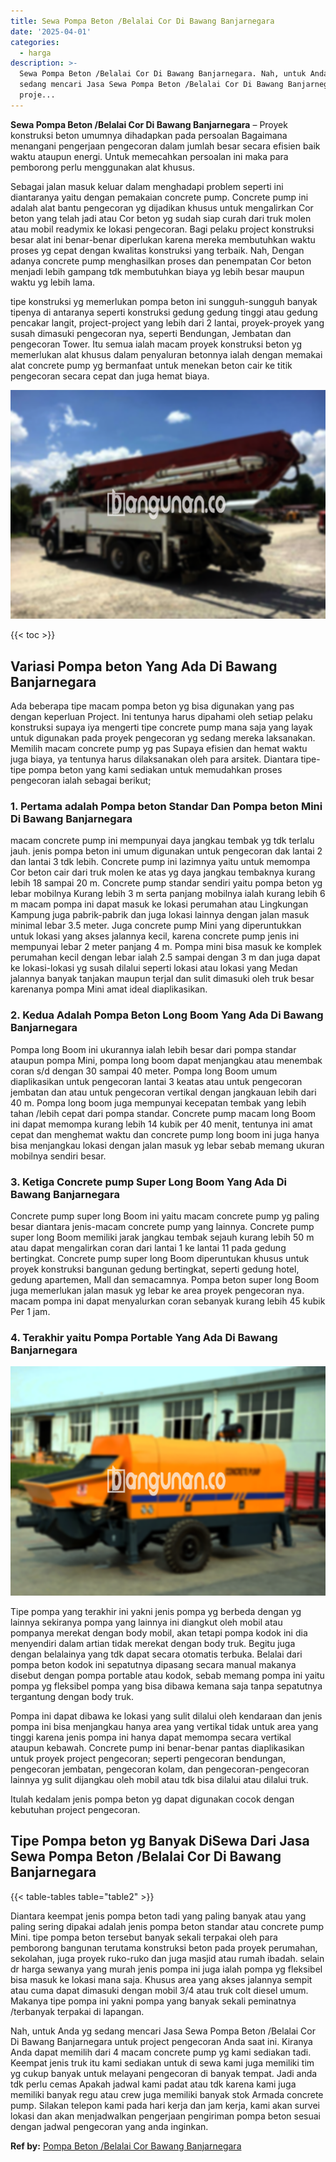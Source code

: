 ```yaml
---
title: Sewa Pompa Beton /Belalai Cor Di Bawang Banjarnegara
date: '2025-04-01'
categories:
  - harga
description: >-
  Sewa Pompa Beton /Belalai Cor Di Bawang Banjarnegara. Nah, untuk Anda yg
  sedang mencari Jasa Sewa Pompa Beton /Belalai Cor Di Bawang Banjarnegara untuk
  proje...
---
```


**Sewa Pompa Beton /Belalai Cor Di Bawang Banjarnegara** – Proyek konstruksi beton umumnya dihadapkan pada persoalan Bagaimana menangani pengerjaan pengecoran dalam jumlah besar secara efisien baik waktu ataupun energi. Untuk memecahkan persoalan ini maka para pemborong perlu menggunakan alat khusus.

Sebagai jalan masuk keluar dalam menghadapi problem seperti ini diantaranya yaitu dengan pemakaian concrete pump. Concrete pump ini adalah alat bantu pengecoran yg dijadikan khusus untuk mengalirkan Cor beton yang telah jadi atau Cor beton yg sudah siap curah dari truk molen atau mobil readymix ke lokasi pengecoran. Bagi pelaku project konstruksi besar alat ini benar-benar diperlukan karena mereka membutuhkan waktu proses yg cepat dengan kwalitas konstruksi yang terbaik. Nah, Dengan adanya concrete pump menghasilkan proses dan penempatan Cor beton menjadi lebih gampang tdk membutuhkan biaya yg lebih besar maupun waktu yg lebih lama.

tipe konstruksi yg memerlukan pompa beton ini sungguh-sungguh banyak tipenya di antaranya seperti konstruksi gedung gedung tinggi atau gedung pencakar langit, project-project yang lebih dari 2 lantai, proyek-proyek yang susah dimasuki pengecoran nya, seperti Bendungan, Jembatan dan pengecoran Tower. Itu semua ialah macam proyek konstruksi beton yg memerlukan alat khusus dalam penyaluran betonnya ialah dengan memakai alat concrete pump yg bermanfaat untuk menekan beton cair ke titik pengecoran secara cepat dan juga hemat biaya.

![Sewa Pompa Beton /Belalai Cor Di Bawang Banjarnegara](/images/sewa-concrete-pump-33.png)

{{< toc >}}

## Variasi Pompa beton Yang Ada Di Bawang Banjarnegara

Ada beberapa tipe macam pompa beton yg bisa digunakan yang pas dengan keperluan Project. Ini tentunya harus dipahami oleh setiap pelaku konstruksi supaya iya mengerti tipe concrete pump mana saja yang layak untuk digunakan pada proyek pengecoran yg sedang mereka laksanakan. Memilih macam concrete pump yg pas Supaya efisien dan hemat waktu juga biaya, ya tentunya harus dilaksanakan oleh para arsitek. Diantara tipe-tipe pompa beton yang kami sediakan untuk memudahkan proses pengecoran ialah sebagai berikut;

### 1\. Pertama adalah Pompa beton Standar Dan Pompa beton Mini Di Bawang Banjarnegara

macam concrete pump ini mempunyai daya jangkau tembak yg tdk terlalu jauh. jenis pompa beton ini umum digunakan untuk pengecoran dak lantai 2 dan lantai 3 tdk lebih. Concrete pump ini lazimnya yaitu untuk memompa Cor beton cair dari truk molen ke atas yg daya jangkau tembaknya kurang lebih 18 sampai 20 m. Concrete pump standar sendiri yaitu pompa beton yg lebar mobilnya Kurang lebih 3 m serta panjang mobilnya ialah kurang lebih 6 m macam pompa ini dapat masuk ke lokasi perumahan atau Lingkungan Kampung juga pabrik-pabrik dan juga lokasi lainnya dengan jalan masuk minimal lebar 3.5 meter. Juga concrete pump Mini yang diperuntukkan untuk lokasi yang akses jalannya kecil, karena concrete pump jenis ini mempunyai lebar 2 meter panjang 4 m. Pompa mini bisa masuk ke komplek perumahan kecil dengan lebar ialah 2.5 sampai dengan 3 m dan juga dapat ke lokasi-lokasi yg susah dilalui seperti lokasi atau lokasi yang Medan jalannya banyak tanjakan maupun terjal dan sulit dimasuki oleh truk besar karenanya pompa Mini amat ideal diaplikasikan.

### 2\. Kedua Adalah Pompa Beton Long Boom Yang Ada Di Bawang Banjarnegara

Pompa long Boom ini ukurannya ialah lebih besar dari pompa standar ataupun pompa Mini, pompa long boom dapat menjangkau atau menembak coran s/d dengan 30 sampai 40 meter. Pompa long Boom umum diaplikasikan untuk pengecoran lantai 3 keatas atau untuk pengecoran jembatan dan atau untuk pengecoran vertikal dengan jangkauan lebih dari 40 m. Pompa long boom juga mempunyai kecepatan tembak yang lebih tahan /lebih cepat dari pompa standar. Concrete pump macam long Boom ini dapat memompa kurang lebih 14 kubik per 40 menit, tentunya ini amat cepat dan menghemat waktu dan concrete pump long boom ini juga hanya bisa menjangkau lokasi dengan jalan masuk yg lebar sebab memang ukuran mobilnya sendiri besar.

### 3\. Ketiga Concrete pump Super Long Boom Yang Ada Di Bawang Banjarnegara

Concrete pump super long Boom ini yaitu macam concrete pump yg paling besar diantara jenis-macam concrete pump yang lainnya. Concrete pump super long Boom memiliki jarak jangkau tembak sejauh kurang lebih 50 m atau dapat mengalirkan coran dari lantai 1 ke lantai 11 pada gedung bertingkat. Concrete pump super long Boom diperuntukan khusus untuk proyek konstruksi bangunan gedung bertingkat, seperti gedung hotel, gedung apartemen, Mall dan semacamnya. Pompa beton super long Boom juga memerlukan jalan masuk yg lebar ke area proyek pengecoran nya. macam pompa ini dapat menyalurkan coran sebanyak kurang lebih 45 kubik Per 1 jam.

### 4\. Terakhir yaitu Pompa Portable Yang Ada Di Bawang Banjarnegara

![Sewa Pompa Beton /Belalai Cor Di Bawang Banjarnegara](/images/sewa-concrete-pump-07.png)

Tipe pompa yang terakhir ini yakni jenis pompa yg berbeda dengan yg lainnya sekiranya pompa yang lainnya ini diangkut oleh mobil atau pompanya merekat dengan body mobil, akan tetapi pompa kodok ini dia menyendiri dalam artian tidak merekat dengan body truk. Begitu juga dengan belalainya yang tdk dapat secara otomatis terbuka. Belalai dari pompa beton kodok ini sepatutnya dipasang secara manual makanya disebut dengan pompa portable atau kodok, sebab memang pompa ini yaitu pompa yg fleksibel pompa yang bisa dibawa kemana saja tanpa sepatutnya tergantung dengan body truk.

Pompa ini dapat dibawa ke lokasi yang sulit dilalui oleh kendaraan dan jenis pompa ini bisa menjangkau hanya area yang vertikal tidak untuk area yang tinggi karena jenis pompa ini hanya dapat memompa secara vertikal ataupun kebawah. Concrete pump ini benar-benar pantas diaplikasikan untuk proyek project pengecoran; seperti pengecoran bendungan, pengecoran jembatan, pengecoran kolam, dan pengecoran-pengecoran lainnya yg sulit dijangkau oleh mobil atau tdk bisa dilalui atau dilalui truk.

Itulah kedalam jenis pompa beton yg dapat digunakan cocok dengan kebutuhan project pengecoran.

## Tipe Pompa beton yg Banyak DiSewa Dari Jasa Sewa Pompa Beton /Belalai Cor Di Bawang Banjarnegara

{{< table-tables table="table2" >}}

Diantara keempat jenis pompa beton tadi yang paling banyak atau yang paling sering dipakai adalah jenis pompa beton standar atau concrete pump Mini. tipe pompa beton tersebut banyak sekali terpakai oleh para pemborong bangunan terutama konstruksi beton pada proyek perumahan, sekolahan, juga proyek ruko-ruko dan juga masjid atau rumah ibadah. selain dr harga sewanya yang murah jenis pompa ini juga ialah pompa yg fleksibel bisa masuk ke lokasi mana saja. Khusus area yang akses jalannya sempit atau cuma dapat dimasuki dengan mobil 3/4 atau truk colt diesel umum. Makanya tipe pompa ini yakni pompa yang banyak sekali peminatnya /terbanyak terpakai di lapangan.

Nah, untuk Anda yg sedang mencari Jasa Sewa Pompa Beton /Belalai Cor Di Bawang Banjarnegara untuk project pengecoran Anda saat ini. Kiranya Anda dapat memilih dari 4 macam concrete pump yg kami sediakan tadi. Keempat jenis truk itu kami sediakan untuk di sewa kami juga memiliki tim yg cukup banyak untuk melayani pengecoran di banyak tempat. Jadi anda tdk perlu cemas Apakah jadwal kami padat atau tdk karena kami juga memiliki banyak regu atau crew juga memiliki banyak stok Armada concrete pump. Silakan telepon kami pada hari kerja dan jam kerja, kami akan survei lokasi dan akan menjadwalkan pengerjaan pengiriman pompa beton sesuai dengan jadwal pengecoran yang anda inginkan.

**Ref by:** [Pompa Beton /Belalai Cor Bawang Banjarnegara](https://id.wikipedia.org/wiki/Pompa)
